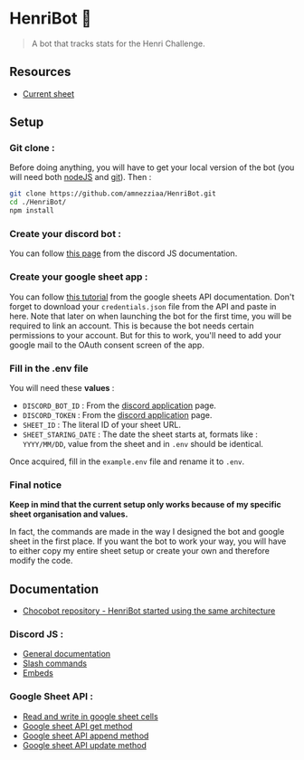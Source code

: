 # HenriBot 🍩
> A bot that tracks stats for the Henri Challenge.

## Resources

- [Current sheet](https://docs.google.com/spreadsheets/d/1_9VKhiAp9E4STmI9wpgV3mRElIXjzxhKiF9BlIiGNWM)

## Setup
### Git clone :
Before doing anything, you will have to get your local version of the bot (you will need both [nodeJS](https://nodejs.org/en/) and [git](https://git-scm.com/)). Then :
```sh
git clone https://github.com/amnezziaa/HenriBot.git
cd ./HenriBot/
npm install
```
### Create your discord bot :
You can follow [this page](https://discordjs.guide/preparations/setting-up-a-bot-application.html) from the discord JS documentation.
### Create your google sheet app :
You can follow [this tutorial](https://developers.google.com/sheets/api/quickstart/nodejs?hl=fr) from the google sheets API documentation.
Don't forget to download your `credentials.json` file from the API and paste in here.
Note that later on when launching the bot for the first time, you will be required to link an account. This is because the bot needs certain permissions to your account. But for this to work, you'll need to add your google mail to the OAuth consent screen of the app.
### Fill in the .env file
You will need these **values** :
- `DISCORD_BOT_ID` : From the [discord application](https://discord.com/developers/applications) page.
- `DISCORD_TOKEN` : From the [discord application](https://discord.com/developers/applications) page.
- `SHEET_ID` : The literal ID of your sheet URL.
- `SHEET_STARING_DATE` : The date the sheet starts at, formats like : `YYYY/MM/DD`, value from the sheet and in `.env` should be identical.

Once acquired, fill in the `example.env` file and rename it to `.env`.
### Final notice
**Keep in mind that the current setup only works because of my specific sheet organisation and values.**

In fact, the commands are made in the way I designed the bot and google sheet in the first place. If you want the bot to work your way, you will have to either copy my entire sheet setup or create your own and therefore modify the code.
## Documentation
- [Chocobot repository - HenriBot started using the same architecture](https://github.com/amnezziaa/ChocoBot)
### Discord JS :

- [General documentation](https://discord.js.org/#/docs/discord.js/main/general/welcome)
- [Slash commands](https://discordjs.guide/slash-commands/response-methods.html#ephemeral-responses)
- [Embeds](https://discordjs.guide/popular-topics/embeds.html#using-the-embed-constructor)
### Google Sheet API :

- [Read and write in google sheet cells](https://developers.google.com/sheets/api/guides/values?hl=fr)
- [Google sheet API get method](https://developers.google.com/sheets/api/reference/rest/v4/spreadsheets.values/get)
- [Google sheet API append method](https://developers.google.com/sheets/api/reference/rest/v4/spreadsheets.values/append)
- [Google sheet API update method](https://developers.google.com/sheets/api/reference/rest/v4/spreadsheets.values/update)
